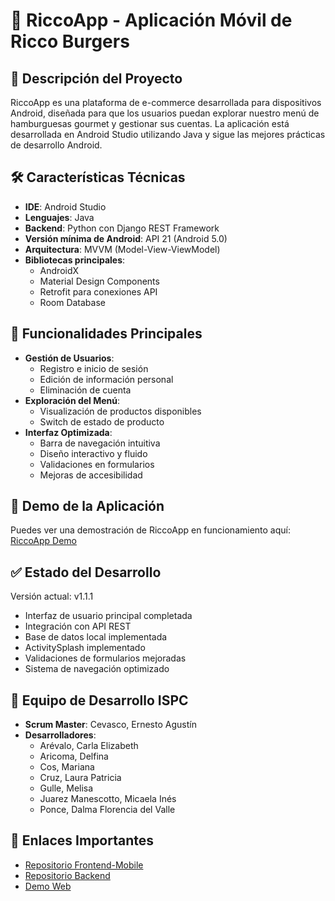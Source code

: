 # 🍔 RiccoApp - Aplicación Móvil de Ricco Burgers

## 📱 Descripción del Proyecto
RiccoApp es una plataforma de e-commerce desarrollada para dispositivos Android, diseñada para que los usuarios puedan explorar nuestro menú de hamburguesas gourmet y gestionar sus cuentas. La aplicación está desarrollada en Android Studio utilizando Java y sigue las mejores prácticas de desarrollo Android.

## 🛠️ Características Técnicas
- **IDE**: Android Studio
- **Lenguajes**: Java
- **Backend**: Python con Django REST Framework
- **Versión mínima de Android**: API 21 (Android 5.0)
- **Arquitectura**: MVVM (Model-View-ViewModel)
- **Bibliotecas principales**:
  - AndroidX
  - Material Design Components
  - Retrofit para conexiones API
  - Room Database

## 🔑 Funcionalidades Principales
- **Gestión de Usuarios**:
  - Registro e inicio de sesión
  - Edición de información personal
  - Eliminación de cuenta
- **Exploración del Menú**:
  - Visualización de productos disponibles
  - Switch de estado de producto
- **Interfaz Optimizada**:
  - Barra de navegación intuitiva
  - Diseño interactivo y fluido
  - Validaciones en formularios
  - Mejoras de accesibilidad

## 🎥 Demo de la Aplicación
Puedes ver una demostración de RiccoApp en funcionamiento aquí: [RiccoApp Demo](https://www.youtube.com/watch?v=DL9KUXR6U98)

## ✅ Estado del Desarrollo
Versión actual: v1.1.1
- Interfaz de usuario principal completada
- Integración con API REST
- Base de datos local implementada
- ActivitySplash implementado
- Validaciones de formularios mejoradas
- Sistema de navegación optimizado

## 👥 Equipo de Desarrollo ISPC
- **Scrum Master**: Cevasco, Ernesto Agustín
- **Desarrolladores**:
  - Arévalo, Carla Elizabeth
  - Aricoma, Delfina
  - Cos, Mariana
  - Cruz, Laura Patricia
  - Gulle, Melisa
  - Juarez Manescotto, Micaela Inés
  - Ponce, Dalma Florencia del Valle

## 🔗 Enlaces Importantes
- [Repositorio Frontend-Mobile](https://github.com/G10-ISPC/Frontend-Mobile)
- [Repositorio Backend](https://github.com/G10-ISPC/Backend)
- [Demo Web](https://g10-ispc.github.io/IntegradorFullStack-G10/ricco/frontend/)